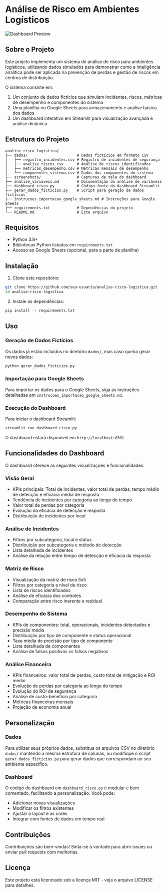 # Análise de Risco em Ambientes Logísticos

![Dashboard Preview](screenshots/dashboard_preview.png)

## Sobre o Projeto

Este projeto implementa um sistema de análise de risco para ambientes logísticos, utilizando dados simulados para demonstrar como a inteligência analítica pode ser aplicada na prevenção de perdas e gestão de riscos em centros de distribuição.

O sistema consiste em:
1. Um conjunto de dados fictícios que simulam incidentes, riscos, métricas de desempenho e componentes do sistema
2. Uma planilha no Google Sheets para armazenamento e análise básica dos dados
3. Um dashboard interativo em Streamlit para visualização avançada e análise dinâmica

## Estrutura do Projeto

```
analise_risco_logistica/
├── dados/                      # Dados fictícios em formato CSV
│   ├── registro_incidentes.csv # Registro de incidentes de segurança
│   ├── analise_riscos.csv      # Análise de riscos identificados
│   ├── metricas_desempenho.csv # Métricas mensais de desempenho
│   └── componentes_sistema.csv # Dados dos componentes do sistema
├── screenshots/                # Capturas de tela do dashboard
├── analise_variaveis.md        # Documentação da análise de variáveis
├── dashboard_risco.py          # Código-fonte do dashboard Streamlit
├── gerar_dados_ficticios.py    # Script para geração de dados fictícios
├── instrucoes_importacao_google_sheets.md # Instruções para Google Sheets
├── requirements.txt            # Dependências do projeto
└── README.md                   # Este arquivo
```

## Requisitos

- Python 3.8+
- Bibliotecas Python listadas em `requirements.txt`
- Acesso ao Google Sheets (opcional, para a parte de planilha)

## Instalação

1. Clone este repositório:
```bash
git clone https://github.com/seu-usuario/analise-risco-logistica.git
cd analise-risco-logistica
```

2. Instale as dependências:
```bash
pip install -r requirements.txt
```

## Uso

### Geração de Dados Fictícios

Os dados já estão incluídos no diretório `dados/`, mas caso queira gerar novos dados:

```bash
python gerar_dados_ficticios.py
```

### Importação para Google Sheets

Para importar os dados para o Google Sheets, siga as instruções detalhadas em `instrucoes_importacao_google_sheets.md`.

### Execução do Dashboard

Para iniciar o dashboard Streamlit:

```bash
streamlit run dashboard_risco.py
```

O dashboard estará disponível em `http://localhost:8501`.

## Funcionalidades do Dashboard

O dashboard oferece as seguintes visualizações e funcionalidades:

### Visão Geral
- KPIs principais: Total de incidentes, valor total de perdas, tempo médio de detecção e eficácia média de resposta
- Tendência de incidentes por categoria ao longo do tempo
- Valor total de perdas por categoria
- Evolução da eficácia de detecção e resposta
- Distribuição de incidentes por local

### Análise de Incidentes
- Filtros por subcategoria, local e status
- Distribuição por subcategoria e método de detecção
- Lista detalhada de incidentes
- Análise da relação entre tempo de detecção e eficácia da resposta

### Matriz de Risco
- Visualização da matriz de risco 5x5
- Filtros por categoria e nível de risco
- Lista de riscos identificados
- Análise de eficácia dos controles
- Comparação entre risco inerente e residual

### Desempenho do Sistema
- KPIs de componentes: total, operacionais, incidentes detectados e precisão média
- Distribuição por tipo de componente e status operacional
- Taxa média de precisão por tipo de componente
- Lista detalhada de componentes
- Análise de falsos positivos vs falsos negativos

### Análise Financeira
- KPIs financeiros: valor total de perdas, custo total de mitigação e ROI médio
- Evolução de perdas por categoria ao longo do tempo
- Evolução do ROI de segurança
- Análise de custo-benefício por categoria
- Métricas financeiras mensais
- Projeção de economia anual

## Personalização

### Dados

Para utilizar seus próprios dados, substitua os arquivos CSV no diretório `dados/` mantendo a mesma estrutura de colunas, ou modifique o script `gerar_dados_ficticios.py` para gerar dados que correspondam ao seu ambiente específico.

### Dashboard

O código do dashboard em `dashboard_risco.py` é modular e bem comentado, facilitando a personalização. Você pode:

- Adicionar novas visualizações
- Modificar os filtros existentes
- Ajustar o layout e as cores
- Integrar com fontes de dados em tempo real

## Contribuições

Contribuições são bem-vindas! Sinta-se à vontade para abrir issues ou enviar pull requests com melhorias.

## Licença

Este projeto está licenciado sob a licença MIT - veja o arquivo LICENSE para detalhes.
